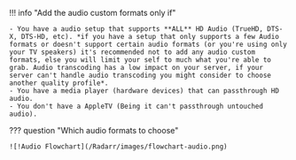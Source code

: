 !!! info "Add the audio custom formats only if"

    - You have a audio setup that supports **ALL** HD Audio (TrueHD, DTS-X, DTS-HD, etc). *if you have a setup that only supports a few Audio formats or doesn't support certain audio formats (or you're using only your TV speakers) it's recommended not to add any audio custom formats, else you will limit your self to much what you're able to grab. Audio transcoding has a low impact on your server, if your server can't handle audio transcoding you might consider to choose another quality profile*.
    - You have a media player (hardware devices) that can passthrough HD audio.
    - You don't have a AppleTV (Being it can't passthrough untouched audio).

??? question "Which audio formats to choose"

    ![!Audio Flowchart](/Radarr/images/flowchart-audio.png)
